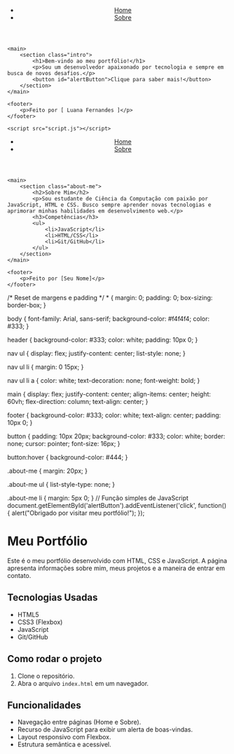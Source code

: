 
<!DOCTYPE html>
<html lang="en">
<head>
    <meta charset="UTF-8">
    <meta name="viewport" content="width=device-width, initial-scale=1.0">
    <title>Meu Portfólio</title>
    <link rel="stylesheet" href="styles.css">
</head>
<body>
    <header>
        <nav>
            <ul>
                <li><a href="index.html">Home</a></li>
                <li><a href="about.html">Sobre</a></li>
            </ul>
        </nav>
    </header>

    <main>
        <section class="intro">
            <h1>Bem-vindo ao meu portfólio!</h1>
            <p>Sou um desenvolvedor apaixonado por tecnologia e sempre em busca de novos desafios.</p>
            <button id="alertButton">Clique para saber mais!</button>
        </section>
    </main>

    <footer>
        <p>Feito por [ Luana Fernandes ]</p>
    </footer>

    <script src="script.js"></script>
</body>
</html>
<!DOCTYPE html>
<html lang="en">
<head>
    <meta charset="UTF-8">
    <meta name="viewport" content="width=device-width, initial-scale=1.0">
    <title>Sobre Mim</title>
    <link rel="stylesheet" href="styles.css">
</head>
<body>
    <header>
        <nav>
            <ul>
                <li><a href="index.html">Home</a></li>
                <li><a href="about.html">Sobre</a></li>
            </ul>
        </nav>
    </header>

    <main>
        <section class="about-me">
            <h2>Sobre Mim</h2>
            <p>Sou estudante de Ciência da Computação com paixão por JavaScript, HTML e CSS. Busco sempre aprender novas tecnologias e aprimorar minhas habilidades em desenvolvimento web.</p>
            <h3>Competências</h3>
            <ul>
                <li>JavaScript</li>
                <li>HTML/CSS</li>
                <li>Git/GitHub</li>
            </ul>
        </section>
    </main>

    <footer>
        <p>Feito por [Seu Nome]</p>
    </footer>

</body>
</html>
/* Reset de margens e padding */
* {
    margin: 0;
    padding: 0;
    box-sizing: border-box;
}

body {
    font-family: Arial, sans-serif;
    background-color: #f4f4f4;
    color: #333;
}

header {
    background-color: #333;
    color: white;
    padding: 10px 0;
}

nav ul {
    display: flex;
    justify-content: center;
    list-style: none;
}

nav ul li {
    margin: 0 15px;
}

nav ul li a {
    color: white;
    text-decoration: none;
    font-weight: bold;
}

main {
    display: flex;
    justify-content: center;
    align-items: center;
    height: 60vh;
    flex-direction: column;
    text-align: center;
}

footer {
    background-color: #333;
    color: white;
    text-align: center;
    padding: 10px 0;
}

button {
    padding: 10px 20px;
    background-color: #333;
    color: white;
    border: none;
    cursor: pointer;
    font-size: 16px;
}

button:hover {
    background-color: #444;
}

.about-me {
    margin: 20px;
}

.about-me ul {
    list-style-type: none;
}

.about-me li {
    margin: 5px 0;
}
// Função simples de JavaScript
document.getElementById('alertButton').addEventListener('click', function() {
    alert("Obrigado por visitar meu portfólio!");
});
# Meu Portfólio

Este é o meu portfólio desenvolvido com HTML, CSS e JavaScript. A página apresenta informações sobre mim, meus projetos e a maneira de entrar em contato.

## Tecnologias Usadas

- HTML5
- CSS3 (Flexbox)
- JavaScript
- Git/GitHub

## Como rodar o projeto

1. Clone o repositório.
2. Abra o arquivo `index.html` em um navegador.

## Funcionalidades

- Navegação entre páginas (Home e Sobre).
- Recurso de JavaScript para exibir um alerta de boas-vindas.
- Layout responsivo com Flexbox.
- Estrutura semântica e acessível.
